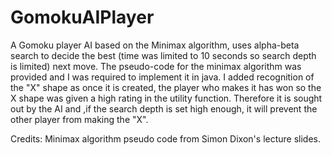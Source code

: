# GomokuAIPlayer
A Gomoku player AI based on the Minimax algorithm, uses alpha-beta search to decide the best (time was limited to 10 seconds so search depth is limited) next move. The pseudo-code for the minimax algorithm was provided and I was required to implement it in java. I added recognition of the "X" shape as once it is created, the player who makes it has won so the X shape was given a high rating in the utility function. Therefore it is sought out by the AI and ,if the search depth is set high enough, it will prevent the other player from making the "X".   

Credits:
Minimax algorithm pseudo code from Simon Dixon's lecture slides.
